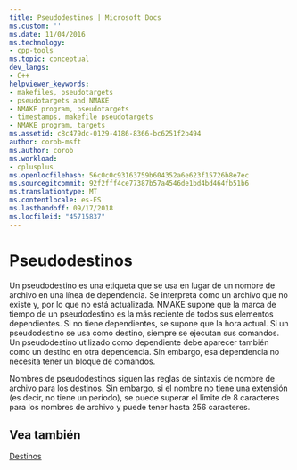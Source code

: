 ```yaml
---
title: Pseudodestinos | Microsoft Docs
ms.custom: ''
ms.date: 11/04/2016
ms.technology:
- cpp-tools
ms.topic: conceptual
dev_langs:
- C++
helpviewer_keywords:
- makefiles, pseudotargets
- pseudotargets and NMAKE
- NMAKE program, pseudotargets
- timestamps, makefile pseudotargets
- NMAKE program, targets
ms.assetid: c8c479dc-0129-4186-8366-bc6251f2b494
author: corob-msft
ms.author: corob
ms.workload:
- cplusplus
ms.openlocfilehash: 56c0c0c93163759b604352a6e623f15726b8e7ec
ms.sourcegitcommit: 92f2fff4ce77387b57a4546de1bd4bd464fb51b6
ms.translationtype: MT
ms.contentlocale: es-ES
ms.lasthandoff: 09/17/2018
ms.locfileid: "45715837"
---
```

# <a name="pseudotargets"></a>Pseudodestinos

Un pseudodestino es una etiqueta que se usa en lugar de un nombre de archivo en una línea de dependencia. Se interpreta como un archivo que no existe y, por lo que no está actualizada. NMAKE supone que la marca de tiempo de un pseudodestino es la más reciente de todos sus elementos dependientes. Si no tiene dependientes, se supone que la hora actual. Si un pseudodestino se usa como destino, siempre se ejecutan sus comandos. Un pseudodestino utilizado como dependiente debe aparecer también como un destino en otra dependencia. Sin embargo, esa dependencia no necesita tener un bloque de comandos.

Nombres de pseudodestinos siguen las reglas de sintaxis de nombre de archivo para los destinos. Sin embargo, si el nombre no tiene una extensión (es decir, no tiene un período), se puede superar el límite de 8 caracteres para los nombres de archivo y puede tener hasta 256 caracteres.

## <a name="see-also"></a>Vea también

[Destinos](../build/targets.md)
